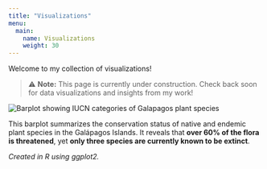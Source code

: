 ```yaml
---
title: "Visualizations"
menu:
  main:
    name: Visualizations
    weight: 30
---
```


Welcome to my collection of visualizations!

> ⚠️ **Note:** This page is currently under construction. Check back soon for data visualizations and insights from my work!


![Barplot showing IUCN categories of Galapagos plant species](/media/iucn.png)


This barplot summarizes the conservation status of native and endemic plant species in the Galápagos Islands. It reveals that **over 60% of the flora is threatened**, yet **only three species are currently known to be extinct**.

*Created in R using ggplot2.*

